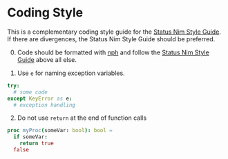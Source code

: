 # Coding Style
This is a complementary coding style guide for the [Status Nim Style Guide](https://status-im.github.io/nim-style-guide/). If there are divergences, the Status Nim Style Guide should be preferred.

0. Code should be formatted with [nph](https://github.com/arnetheduck/nph) and follow the [Status Nim Style Guide](https://status-im.github.io/nim-style-guide/) above all else.

1. Use `e` for naming exception variables.
```nim
try:
  # some code
except KeyError as e:
  # exception handling
```

2. Do not use `return` at the end of function calls
```nim
proc myProc(someVar: bool): bool =
  if someVar:
    return true
  false
